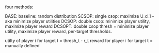 four methods:

BASE: baseline: random distribution
SCSOP: single csop: maximize U_d_1 - aka minimize player utilities
DCSOP: double csop: minimize player utility, maximize player reward
DCSOPT: double csop thresh = minimize player utility, maximize player reward, per-target thresholds.



utilty of player i for target t = thresh_t - r_t
reward for player i for target t = manually defined 